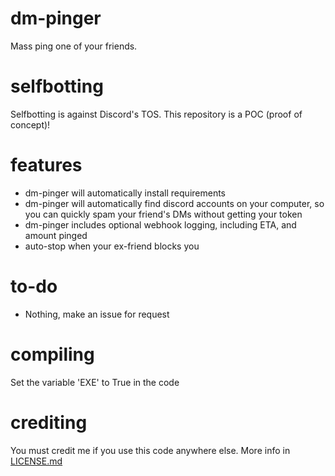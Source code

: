 # dm-pinger
Mass ping one of your friends.

# selfbotting
Selfbotting is against Discord's TOS. This repository is a POC (proof of concept)!

# features
- dm-pinger will automatically install requirements
- dm-pinger will automatically find discord accounts on your computer, so you can quickly spam your friend's DMs without getting your token
- dm-pinger includes optional webhook logging, including ETA, and amount pinged
- auto-stop when your ex-friend blocks you

# to-do
- Nothing, make an issue for request

# compiling
Set the variable 'EXE' to True in the code

# crediting
You must credit me if you use this code anywhere else. More info in [LICENSE.md](https://github.com/YumYummity/dm-pinger/blob/main/LICENSE.md)
